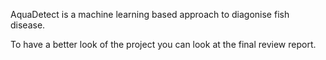 AquaDetect is a machine learning based approach to diagonise fish disease.

To have a better look of the project you can look at the final review report.
